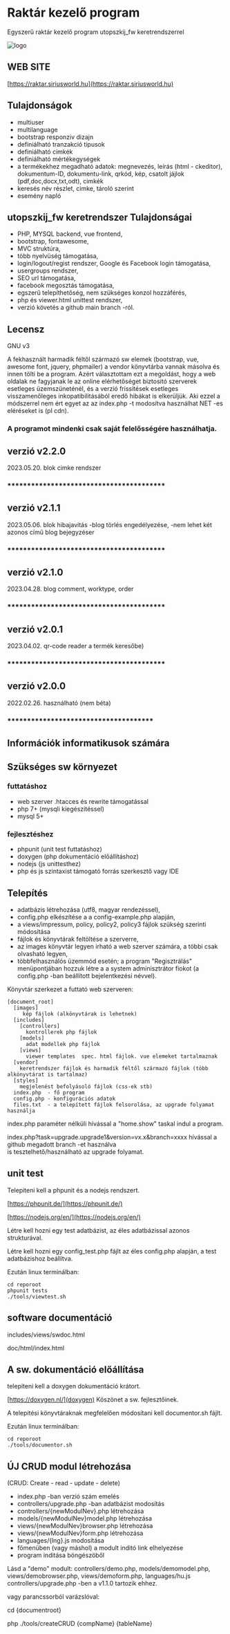 # Raktár kezelő program

Egyszerű raktár kezelő program utopszkij_fw keretrendszerrel


![logo](https://raktar.siriusworld.hu/images/logo.png)

## WEB SITE 
[https://raktar.siriusworld.hu](https://raktar.siriusworld.hu)

## Tulajdonságok
- multiuser
- multilanguage
- bootstrap responziv dizajn
- definiálható tranzakció tipusok
- definiálható cimkék
- definiálható mértékegységek
- a termékekhez megadható adatok: 
megnevezés, leírás (html - ckeditor), dokumentum-ID, dokumentu-link, qrkód, kép, csatolt jájlok (pdf,doc,docx,txt,odt), cimkék
- keresés név részlet, cimke, tároló szerint
- esemény napló

## utopszkij_fw keretrendszer Tulajdonságai

- PHP, MYSQL backend, vue frontend,
- bootstrap, fontawesome,
- MVC struktúra,
- több nyelvüség támogatása,
- login/logout/regist rendszer, Google és Facebook login támogatása,
- usergroups rendszer,
- SEO url támogatása,
- facebook megosztás támogatása,
- egszerű telepíthetőség, nem szükséges konzol hozzáférés,
- php és viewer.html unittest rendszer,
- verzió követés a github main branch -ról.

## Lecensz

GNU v3

A fekhasznált harmadik féltől származó sw elemek (bootstrap, vue, awesome font, jquery, phpmailer) a vendor könyvtárba vannak másolva és innen 
tölti be a program. Azért választottam ezt a megoldást, hogy a web oldalak ne fagyjanak le az online elérhetőséget biztositó szerverek 
esetleges üzemszüneténél, és a verzió frissitések esetleges visszamenőleges inkopatibilitásából eredő hibákat is elkerüljük. 
Aki ezzel a módszerrel nem ért egyet az az index.php -t modosítva használhat NET -es eléréseket is (pl cdn).

### A programot mindenki csak saját felelősségére használhatja.

## verzió v2.2.0
2023.05.20. blok cimke rendszer
### ****************************************

## verzió v2.1.1
2023.05.06. blok hibajavitás
-blog törlés engedélyezése, 
-nem lehet két azonos című blog bejegyzéser
### ****************************************

## verzió v2.1.0
2023.04.28. blog comment, worktype, order
### ****************************************

## verzió v2.0.1
2023.04.02. qr-code reader a termék keresőbe)
### ****************************************

## verzió v2.0.0
2022.02.26. használható (nem béta)
### *************************************
						
## Információk informatikusok számára      

## Szükséges sw környezet
### futtatáshoz
- web szerver   .htacces és rewrite támogatással
- php 7+ (mysqli kiegészítéssel)
- mysql 5+
### fejlesztéshez
- phpunit (unit test futtatáshoz)
- doxygen (php dokumentáció előállításhoz)
- nodejs (js unittesthez)
- php és js szintaxist támogató forrás szerkesztő vagy IDE

## Telepítés

- adatbázis létrehozása (utf8, magyar rendezéssel),
- config.php elkészítése a a config-example.php alapján,
- a views/impressum, policy, policy2, policy3 fájlok szükség szerinti módosítása
- fájlok és könyvtárak feltöltése a szerverre,
- az images könyvtár legyen irható a web szerver számára, a többi csak olvasható legyen,
- többfelhasználós üzemmód esetén; a program "Regisztrálás" menüpontjában hozzuk létre a
  a system adminisztrátor fiokot (a config.php -ban beállított bejelentkezési névvel).

Könyvtár szerkezet a futtató web szerveren:
```
[document_root]
  [images]
     kép fájlok (alkönyvtárak is lehetnek)
  [includes]
    [controllers]
      kontrollerek php fájlok
    [models]
      adat modellek php fájlok
    [views]
      viewer templates  spec. html fájlok. vue elemeket tartalmaznak
  [vendor]
    keretrendszer fájlok és harmadik féltől származó fájlok (több alkönyvtárat is tartalmaz)
  [styles]
    megjelenést befolyásoló fájlok (css-ek stb)  
  index.php  - fő program
  config.php - konfigurációs adatok
  files.txt  - a telepített fájlok felsorolása, az upgrade folyamat használja

```  
index.php paraméter nélküli hívással a "home.show" taskal indul a program.

index.php?task=upgrade.upgrade1&version=vx.x&branch=xxxx hívással a github megadott branch -et használva  
is tesztelhető/használható az upgrade folyamat.

## unit test

Telepiteni kell a phpunit és a nodejs rendszert.

[https://phpunit.de/](https://phpunit.de/)

[https://nodejs.org/en/](https://nodejs.org/en/)

Létre kell hozni egy test adatbázist, az éles adatbázissal azonos strukturával.

Létre kell hozni egy config_test.php fájlt az éles config.php alapján, a test adatbázishoz beállítva.

Ezután linux terminálban:
```
cd reporoot
phpunit tests
./tools/viewtest.sh
```
## software documentáció

includes/views/swdoc.html

doc/html/index.html

## A sw. dokumentáció előállítása
telepiteni kell a doxygen dokumentáció krátort.

[https://doxygen.nl/](doxygen)  Köszönet a sw. fejlesztőinek.

A telepitési könyvtáraknak megfelelően módosítani kell documentor.sh fájlt.

Ezután linux terminálban:

```
cd reporoot
./tools/documentor.sh
```

## ÚJ CRUD modul létrehozása

(CRUD: Create - read - update - delete)

- index.php -ban verzió szám emelés
- controllers/upgrade.php -ban adatbázist modosítás
- controllers/{newModulNev}.php létrehozása
- models/{newModulNev}model.php létrehozása
- views/{newModulNev}browser.php létrehozása
- views/{newModulNev}form.php létrehozása
- languages/{lng}.js modosítása
- főmenüben (vagy máshol) a modult inditó link elhelyezése
- program inditása böngészöből

Lásd a "demo" modult: controllers/demo.php, models/demomodel.php,
views/demobrowser.php, views/demoform.php, languages/hu.js
controllers/upgrade.php -ben a v1.1.0 tartozik ehhez.
 

vagy parancssorból varázslóval:

cd {documentroot}

php ./tools/createCRUD {compName} {tableName}








